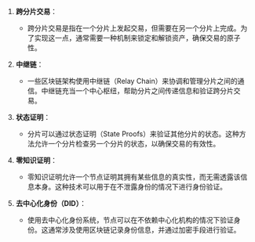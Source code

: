 1.   **跨分片交易**：
     -   跨分片交易是指在一个分片上发起交易，但需要在另一个分片上完成。为了实现这一点，通常需要一种机制来锁定和解锁资产，确保交易的原子性。
2.   **中继链**：
     -   一些区块链架构使用中继链（Relay Chain）来协调和管理分片之间的通信。中继链充当一个中心枢纽，帮助分片之间传递信息和验证跨分片交易。
3.   **状态证明**：
     -   分片可以通过状态证明（State Proofs）来验证其他分片的状态。这种方法允许一个分片检查另一个分片的状态，以确保交易的有效性。



1.  **零知识证明**：
    -   零知识证明允许一个节点证明其拥有某些信息的真实性，而无需透露该信息本身。这种技术可以用于在不泄露身份的情况下进行身份验证。
2.  **去中心化身份（DID）**：
    -   使用去中心化身份系统，节点可以在不依赖中心化机构的情况下验证身份。这通常涉及使用区块链记录身份信息，并通过加密手段进行验证。